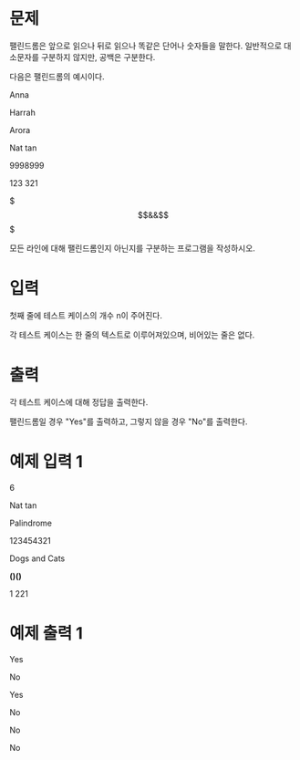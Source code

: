 # 문제
팰린드롬은 앞으로 읽으나 뒤로 읽으나 똑같은 단어나 숫자들을 말한다. 일반적으로 대소문자를 구분하지 않지만, 공백은 구분한다.

다음은 팰린드롬의 예시이다.

Anna

Harrah

Arora

Nat tan

9998999

123 321

$$$&&$$$

모든 라인에 대해 팰린드롬인지 아닌지를 구분하는 프로그램을 작성하시오.

# 입력
첫째 줄에 테스트 케이스의 개수 n이 주어진다.

각 테스트 케이스는 한 줄의 텍스트로 이루어져있으며, 비어있는 줄은 없다.

# 출력
각 테스트 케이스에 대해 정답을 출력한다.

팰린드롬일 경우 "Yes"를 출력하고, 그렇지 않을 경우 "No"를 출력한다.

# 예제 입력 1 

6

Nat tan

Palindrome 

123454321

Dogs and Cats

**()()**

1 221

# 예제 출력 1 

Yes

No

Yes

No

No

No
